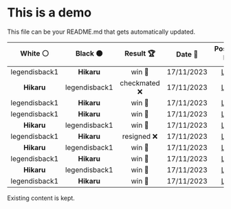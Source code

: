 # This is a demo

This file can be your README.md that gets automatically updated.

<!--START_SECTION:chessStats-->
<!-- Automatically generated with https://github.com/Balastrong/chess-stats-action -->

| White ⚪ | Black ⚫ | Result 🏆 | Date 📅 | Position 🗺️ |
|:---:|:---:|:---:|:---:|:---:|
| legendisback1 | **Hikaru** | win 🥇 | 17/11/2023 | <a href="http://www.ee.unb.ca/cgi-bin/tervo/fen.pl?select=3k4/6pp/8/4P3/B5p1/6K1/3r1P1P/1b6 w - -">Link</a> |
| **Hikaru** | legendisback1 | checkmated ❌ | 17/11/2023 | <a href="http://www.ee.unb.ca/cgi-bin/tervo/fen.pl?select=1q6/2q5/2K1pp2/8/1PP3k1/3Q4/P7/8 w - -">Link</a> |
| legendisback1 | **Hikaru** | win 🥇 | 17/11/2023 | <a href="http://www.ee.unb.ca/cgi-bin/tervo/fen.pl?select=8/8/1knNn3/3pP3/1Ppr4/8/5PP1/1R4K1 w - -">Link</a> |
| legendisback1 | **Hikaru** | win 🥇 | 17/11/2023 | <a href="http://www.ee.unb.ca/cgi-bin/tervo/fen.pl?select=q1k4r/3n4/p2npr2/PpNp2p1/1N1P2Q1/2P3P1/5P2/4R1K1 w - -">Link</a> |
| **Hikaru** | legendisback1 | win 🥇 | 17/11/2023 | <a href="http://www.ee.unb.ca/cgi-bin/tervo/fen.pl?select=3RQ3/q3k3/2p4p/p3P3/5p2/4r3/P5P1/7K b - -">Link</a> |
| legendisback1 | **Hikaru** | resigned ❌ | 17/11/2023 | <a href="http://www.ee.unb.ca/cgi-bin/tervo/fen.pl?select=1Q5k/6p1/7p/7P/2p2r2/p7/PP5K/8 b - -">Link</a> |
| **Hikaru** | legendisback1 | win 🥇 | 17/11/2023 | <a href="http://www.ee.unb.ca/cgi-bin/tervo/fen.pl?select=1rk5/7R/NpP1pp1p/6pn/8/4BP2/4KP1b/8 b - -">Link</a> |
| legendisback1 | **Hikaru** | win 🥇 | 17/11/2023 | <a href="http://www.ee.unb.ca/cgi-bin/tervo/fen.pl?select=8/p7/5k1p/8/3r1KP1/1B6/P7/8 w - -">Link</a> |
| **Hikaru** | legendisback1 | win 🥇 | 17/11/2023 | <a href="http://www.ee.unb.ca/cgi-bin/tervo/fen.pl?select=8/p1P5/7p/8/P3K3/6k1/1P6/8 b - -">Link</a> |
| legendisback1 | **Hikaru** | win 🥇 | 17/11/2023 | <a href="http://www.ee.unb.ca/cgi-bin/tervo/fen.pl?select=8/7p/4k3/2Pp1p2/7r/2K2P2/4B2P/8 w - -">Link</a> |

<!--END_SECTION:chessStats-->

Existing content is kept.
